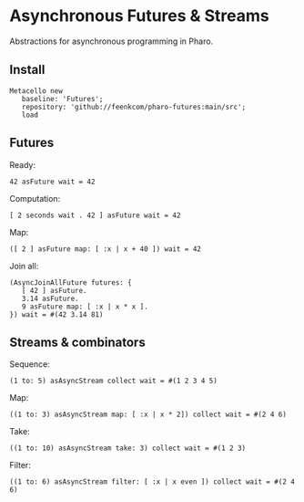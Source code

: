 # Asynchronous Futures & Streams
Abstractions for asynchronous programming in Pharo.

## Install

```smalltalk
Metacello new
   baseline: 'Futures';
   repository: 'github://feenkcom/pharo-futures:main/src';
   load
```

## Futures

Ready:
```smalltalk
42 asFuture wait = 42
```

Computation:
```smalltalk
[ 2 seconds wait . 42 ] asFuture wait = 42 
```

Map:
```smalltalk
([ 2 ] asFuture map: [ :x | x + 40 ]) wait = 42
```

Join all:
```
(AsyncJoinAllFuture futures: { 
   [ 42 ] asFuture.
   3.14 asFuture.
   9 asFuture map: [ :x | x * x ].
}) wait = #(42 3.14 81)
```

## Streams & combinators
Sequence:
```smalltalk
(1 to: 5) asAsyncStream collect wait = #(1 2 3 4 5)
```

Map:
```smalltalk
((1 to: 3) asAsyncStream map: [ :x | x * 2]) collect wait = #(2 4 6)
```

Take:
```smalltalk
((1 to: 10) asAsyncStream take: 3) collect wait = #(1 2 3)
```

Filter:
```smalltalk
((1 to: 6) asAsyncStream filter: [ :x | x even ]) collect wait = #(2 4 6)
```
